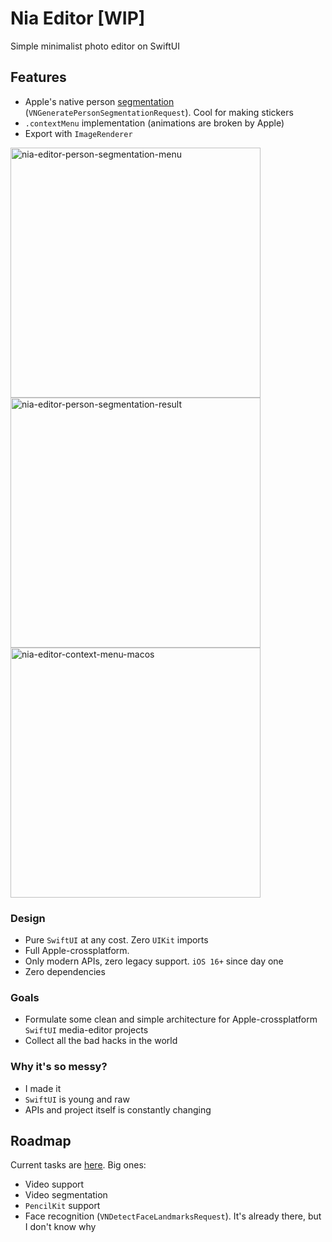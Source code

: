 # Nia Editor [WIP]
Simple minimalist photo editor on SwiftUI

## Features
- Apple's native person [segmentation](https://developer.apple.com/documentation/vision/applying_matte_effects_to_people_in_images_and_video "segmentation") (`VNGeneratePersonSegmentationRequest`). Сool for making stickers
- `.contextMenu` implementation (animations are broken by Apple)
- Export with `ImageRenderer`

<p float="left">
<img src="https://imgur.com/m7mbkV4.png" alt="nia-editor-person-segmentation-menu" height="400">
<img src="https://imgur.com/JWpolKD.png" alt="nia-editor-person-segmentation-result" height="400">
<img src="https://imgur.com/J1E4Y6S.png" alt="nia-editor-context-menu-macos" height="400">
</p>

### Design
- Pure `SwiftUI` at any cost. Zero `UIKit` imports
- Full Apple-crossplatform.
- Only modern APIs, zero legacy support. `iOS 16+` since day one
- Zero dependencies

### Goals
- Formulate some clean and simple architecture for Apple-crossplatform `SwiftUI` media-editor projects
- Collect all the bad hacks in the world

### Why it's so messy?
- I made it
- `SwiftUI` is young and raw
- APIs and project itself is constantly changing

## Roadmap
Current tasks are [here](https://github.com/idelidel/Nia/projects/1). Big ones:

- Video support
- Video segmentation
- `PencilKit` support
- Face recognition (`VNDetectFaceLandmarksRequest`). It's already there, but I don't know why
